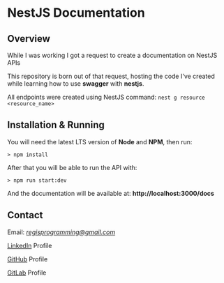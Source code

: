 # NestJS Documentation

## Overview

While I was working I got a request to create a documentation on NestJS APIs

This repository is born out of that request, hosting the code I've created while learning how to use **swagger** with **nestjs**.

All endpoints were created using NestJS command: `nest g resource <resource_name>`

## Installation & Running

You will need the latest LTS version of **Node** and **NPM**, then run:

`> npm install`

After that you will be able to run the API with:

`> npm run start:dev`

And the documentation will be available at: **http://localhost:3000/docs**

## Contact

Email: *regisprogramming@gmail.com*

[LinkedIn](https://www.linkedin.com/in/regissfaria/) Profile

[GitHub](https://github.com/regisfaria) Profile

[GitLab](https://gitlab.com/regisfaria) Profile
